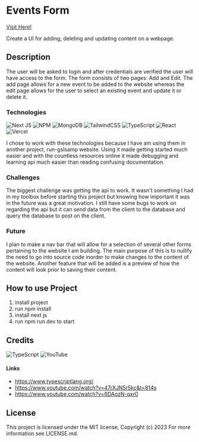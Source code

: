 # Events Form

[Visit Here!](https://events-form.vercel.app/)

Create a UI for adding, deleting and updating content on a webpage.

## Description
The user will be asked to login and after credentials are verified the user will have access to the form. The form consists of two pages: Add and Edit. The add page allows for a new event to be added to the website whereas the edit page allows for the user to select an existing event and update it or delete it.

### Technologies
![Next JS](https://img.shields.io/badge/Next-black?style=for-the-badge&logo=next.js&logoColor=white) ![NPM](https://img.shields.io/badge/NPM-%23CB3837.svg?style=for-the-badge&logo=npm&logoColor=white) ![MongoDB](https://img.shields.io/badge/MongoDB-%234ea94b.svg?style=for-the-badge&logo=mongodb&logoColor=white) ![TailwindCSS](https://img.shields.io/badge/tailwindcss-%2338B2AC.svg?style=for-the-badge&logo=tailwind-css&logoColor=white) ![TypeScript](https://img.shields.io/badge/typescript-%23007ACC.svg?style=for-the-badge&logo=typescript&logoColor=white) ![React](https://img.shields.io/badge/react-%2320232a.svg?style=for-the-badge&logo=react&logoColor=%2361DAFB) ![Vercel](https://img.shields.io/badge/vercel-%23000000.svg?style=for-the-badge&logo=vercel&logoColor=white)

I chose to work with these technologies because I have am using them in another project, run-gslsamp website. Using it made getting started much easier and with the countless resources online it made debugging and learning api much easier than reading confusing documentation.

### Challenges
The biggest challenge was getting the api to work. It wasn't something I had in my toolbox before starting this project but knowing how important it was in the future was a great motivation. I still have some bugs to work on regarding the api but it can send data from the client to the database and query the database to post on the client.

### Future 
I plan to make a nav bar that will allow for a selection of several other forms pertaining to the website I am building. The main purpose of this is to nullify the need to go into source code inorder to make changes to the content of the website. Another feature that will be added is a preview of how the content will look prior to saving their content.

## How to use Project
1. install project
2. run npm install
3. install next js
4. run npm run dev to start

## Credits
 ![TypeScript](https://img.shields.io/badge/typescript-%23007ACC.svg?style=for-the-badge&logo=typescript&logoColor=white) ![YouTube](https://img.shields.io/badge/YouTube-%23FF0000.svg?style=for-the-badge&logo=YouTube&logoColor=white)
#### Links
- https://www.typescriptlang.org/
- https://www.youtube.com/watch?v=47rXJN5r5kc&t=814s 
- https://www.youtube.com/watch?v=6DAozN-qxr0

## License
This project is licensed under the MIT license, Copyright (c) 2023 For more information see LICENSE.md. 
 
